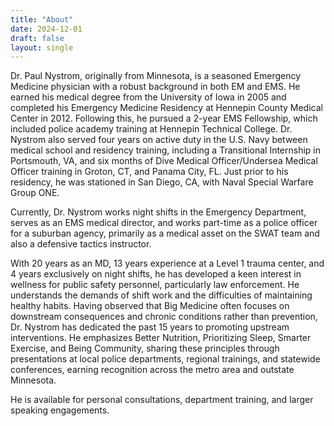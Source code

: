 ```yaml
---
title: "About"
date: 2024-12-01
draft: false
layout: single
---
```

Dr. Paul Nystrom, originally from Minnesota, is a seasoned Emergency Medicine physician with a robust background in both EM and EMS. He earned his medical degree from the University of Iowa in 2005 and completed his Emergency Medicine Residency at Hennepin County Medical Center in 2012. Following this, he pursued a 2-year EMS Fellowship, which included police academy training at Hennepin Technical College. Dr. Nystrom also served four years on active duty in the U.S. Navy between medical school and residency training, including a Transitional Internship in Portsmouth, VA, and six months of Dive Medical Officer/Undersea Medical Officer training in Groton, CT, and Panama City, FL. Just prior to his residency, he was stationed in San Diego, CA, with Naval Special Warfare Group ONE.

Currently, Dr. Nystrom works night shifts in the Emergency Department, serves as an EMS medical director, and works part-time as a police officer for a suburban agency, primarily as a medical asset on the SWAT team and also a defensive tactics instructor. 

With 20 years as an MD, 13 years experience at a Level 1 trauma center, and 4 years exclusively on night shifts, he has developed a keen interest in wellness for public safety personnel, particularly law enforcement. He understands the demands of shift work and the difficulties of maintaining healthy habits. Having observed that Big Medicine often focuses on downstream consequences and chronic conditions rather than prevention, Dr. Nystrom has dedicated the past 15 years to promoting upstream interventions. He emphasizes Better Nutrition, Prioritizing Sleep, Smarter Exercise, and Being Community, sharing these principles through presentations at local police departments, regional trainings, and statewide conferences, earning recognition across the metro area and outstate Minnesota.

He is available for personal consultations, department training, and larger speaking engagements. 

